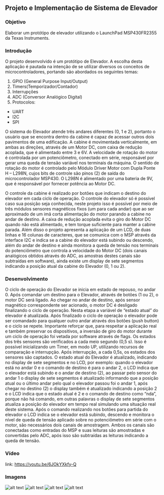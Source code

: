 ##  Projeto e Implementação de Sistema de Elevador

### Objetivo

Elaborar um protótipo de elevador utilizando o LaunchPad MSP430FR2355  da Texas Instruments.


### Introdução
O projeto desenvolvido é um protótipo de Elevador. A escolha desta aplicação é pautada na intenção de se utilizar diversos os conceitos de microcontroladores, portando são abordados os seguintes temas:

1. GPIO (General Purpose Input/Output)
2. Timers(Temporizador/Contador)
3. Interrupções
4. ADC (Conversor Analógico Digital)
5. Protocolos:
  - UART
  - I2C
  - SPI


O sistema do Elevador atende três andares diferentes (0, 1 e 2), portanto o usuário que se encontra dentro da cabine é capaz de acessar outros dois pavimentos de uma edificação. A cabine é movimentada verticalmente, em ambas as direções, através de um Motor DC, com caixa de redução acoplada, que é alimentado entre 3 e 6V. A velocidade de rotação do motor é controlada por um potenciômetro, conectado em série, responsável
por gerar uma queda de tensão variável nos terminais da máquina. O sentido de rotação do motor é controlado pelo Módulo Driver Motor com Dupla Ponte H – L298N, cujos bits de controle são pinos (2) de saída do microcontrolador MSP430. O L298N é alimentado por uma bateria de 9V, que é responsável por fornecer potência ao Motor DC.


O controle da cabine é realizado por botões que indicam o destino do elevador em cada ciclo de operação. O controle do elevador só é possível caso sua posição seja conhecida, neste projeto isso é possível por meio de três módulos sensores magnéticos fixos (um para cada andar) que ao ser aproximado de um imã corta alimentação do motor parando a cabine no andar de destino. A caixa de redução acoplada evita o giro do Motor DC quando não está alimentado, e tem torque suficiente para manter a cabine parada.
Além disso o projeto apresenta a aplicação de um LCD, de duas linhas e 16 colunas de caracteres, que se comunica com o MSP através da interface I2C e indica se a cabine do elevador está subindo ou descendo, além do andar de destino e ainda monitora a queda de tensão nos terminais do potenciômetro que controla a velocidade do Motor DC (dois canais analógicos obtidos através do ADC, as amostras destes canais são subtraídas em software), ainda existe um display de sete segmentos indicando a posição atual da cabine do Elevador (0, 1 ou 2).

### Desenvolvimento
O ciclo de operação do Elevador se inicia em estado de repouso, no andar 0. Após comandar um destino para o Elevador, através de botões (1 ou 2), o motor DC será ligado. Ao chegar no andar de destino, após sensor magnético correspondente ser acionado, o motor DC é desligado finalizando o ciclo de operação. Nesta etapa a variável de “estado atual” do elevador é atualizada. Após finalizado o ciclo de operação o elevador pode ser
comandado para qualquer outro andar através dos botões (push button) e o ciclo se repete. Importante reforçar que, para respeitar a aplicação real e também preservar os dispositivos, a inversão de giro do motor durante um ciclo de operação foi vetada por software através de flags. Os estados dos três sensores são verificados a cada meio segundo (0,5 s). Isso é
possível inicializando um Timer, em modo UP, utilizando recursos de comparação e interrupção. Após interrupção, a cada 0,5s, os estados dos sensores são captados. O estado atual do Elevador é atualizado, indicando no display de sete segmentos e no LCD, por exemplo: quando o elevador está no andar 0 e o comando de destino é para o andar 2, o LCD indica que o elevador está subindo e o andar de destino (2), ao passar pelo sensor
do andar 1 o display de sete segmentos é atualizado informando que a posição atual ou o último andar pelo qual o elevador passou foi o andar 1, após chegar no destino (2) o display também é atualizado indicando a posição 2 e o LCD indica que o estado atual é 2 e o comando de destino como “nda”, porque não há comando, em outras palavras o display de sete segmentos atualiza a posição do elevador em tempo real simulando uma
situação real deste sistema. Após o comando realizando nos botões para partida do elevador o LCD indica se o elevador está subindo, descendo e monitora o nível de queda de tensão aplicado sobre no potenciômetro em série com o motor, são necessários dois canais de amostragem. Ambos os canais são conectadas como entradas do MSP e suas leituras são amostradas e convertidas pelo ADC, após isso são subtraídas as leituras indicando a queda de tensão. 

### Vídeo
link: https://youtu.be/6JOkYXkfy-Q

### Imagens

![alt text](./images/image1.jpg)
![alt text](./images/image2.jpg)
![alt text](./images/image3.jpg)
![alt text](./images/image4.jpg)

